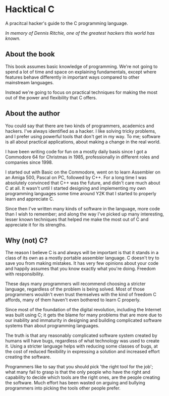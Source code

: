# Hacktical C
A pracitcal hacker's guide to the C programming language.

*In memory of Dennis Ritchie,
one of the greatest hackers this world has known.*

## About the book
This book assumes basic knowledge of programming. We're not going to spend a lot of time and space on explaining fundamentals, except where features behave differently in important ways compared to other mainstream languages.

Instead we're going to focus on practical techniques for making the most out of the power and flexibility that C offers.

## About the author
You could say that there are two kinds of programmers, academics and hackers. I've always identified as a hacker. I like solving tricky problems, and I prefer using powerful tools that don't get in my way. To me; software is all about practical applications, about making a change in the real world.

I have been writing code for fun on a mostly daily basis since I got a Commodore 64 for Christmas in 1985, professionally in different roles and companies since 1998.

I started out with Basic on the Commodore, went on to learn Assembler on an Amiga 500, Pascal on PC, followed by C++. For a long time I was absolutely convinced that C++ was the future, and didn't care much about C at all. It wasn't until I started designing and implementing my own programming languages some time around Y2K that I started to properly learn and appreciate C.

Since then I've written many kinds of software in the language, more code than I wish to remember; and along the way I've picked up many interesting, lesser known techniques that helped me make the most out of C and appreciate it for its strengths.

## Why (not) C?
The reason I believe C is and always will be important is that it stands in a class of its own as a mostly portable assembler language. C doesn't try to save you from making mistakes. It has very few opinions about your code and happily assumes that you know exactly what you're doing. Freedom with responsibility.

These days many programmers will recommend choosing a stricter language, regardless of the problem is being solved. Most of those programmers wouldn't even trust themselves with the kind of freedom C affords, many of them haven't even bothered to learn C properly.

Since most of the foundation of the digital revolution, including the Internet was built using C; it gets the blame for many problems that are more due to our inability and immaturity in designing and building complicated software systems than about programming languages.

The truth is that any reasonably complicated software system created by humans will have bugs, regardless of what technology was used to create it. Using a stricter language helps with reducing some classes of bugs, at the cost of reduced flexibility in expressing a solution and increased effort creating the software.

Programmers like to say that you should pick 'the right tool for the job'; what many fail to grasp is that the only people who have the right and capability to decide which tools are the right ones, are the people creating the software. Much effort has been wasted on arguing and bullying programmers into picking the tools other people prefer.